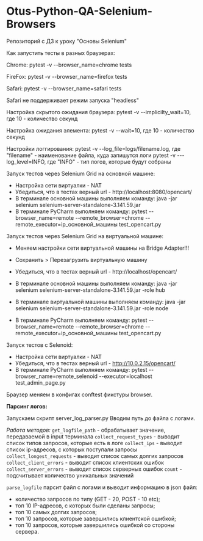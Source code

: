 # Otus-Python-QA-Selenium-Browsers
Репозиторий с ДЗ к уроку "Основы  Selenium"

Как запустить тесты в разных браузерах:

Chrome:
pytest -v --browser_name=chrome tests

FireFox:
pytest -v --browser_name=firefox tests

Safari:
pytest -v --browser_name=safari tests

Safari  не поддерживает режим запуска "headless"

Настройка скрытого ожидания браузера:
pytest -v --implicilty_wait=10, где 10 - количество секунд

Настройка ожидания элемента:
pytest -v --wait=10, где 10 - количество секунд

Настройки логгирования:
pytest -v --log_file=logs/filename.log, где "filename" - наименование файла, куда запишутся логи
pytest -v ---log_level=INFO, где "INFO" - тип логов, которые будут собраны

Запуск тестов через Selenium Grid на основной машине:
- Настройка сети виртуалки - NAT
- Убедиться, что в тестах верный url - http://localhost:8080/opencart/
- В терминале основной машины выполняем команду:
java -jar selenium selenium-server-standalone-3.141.59.jar
- В терминале PyCharm выполняем команду:
pytest --browser_name=remote --remote_browser=chrome --remote_executor=ip_основной_машины 
test_opencart.py

Запуск тестов через Selenium Grid на виртуальной машине:
- Меняем настройки сети виртуальной машины на Bridge Adapter!!!
- Сохранить > Перезагрузить виртуальную машину
- Убедиться, что в тестах верный url - http://localhost/opencart/

- В терминале основной машины выполняем команду:
java -jar selenium selenium-server-standalone-3.141.59.jar -role hub

- В терминале виртуальной машины выполняем команду:
java -jar selenium selenium-server-standalone-3.141.59.jar -role node

- В терминале PyCharm выполняем команду:
pytest --browser_name=remote --remote_browser=chrome --remote_executor=ip_основной_машины 
test_opencart.py

Запуск тестов с Selenoid:
- Настройка сети виртуалки - NAT
- Убедиться, что в тестах верный url - http://10.0.2.15/opencart/
- В терминале PyCharm выполняем команду:
pytest --browser_name=remote_selenoid --executor=localhost test_admin_page.py

Браузер меняем в конфигах conftest фикстуры browser.

**Парсинг логов:**

Запускаем скрипт server_log_parser.py
Вводим путь до файла с логами.

*Работа методов:*
```get_logfile_path``` -  обрабатывает значение, передаваемой в input терминала
```collect_request_types``` - выводит список типов запросов, которые есть в логе
```collect_ips``` - выводит список ip-адресов, с которых поступали запросы
```collect_longest_requests``` - выводит список самых долгих запросов
```collect_client_errors``` - выводит список клиентских ошибок
```collect_server_errors``` - выводит список серверных ошибок
```count``` - подсчитывает количество уникальных значений

```parse_logfile``` парсит файл с логами и выводит информацию в json файл:
- количество запросов по типу (GET - 20, POST - 10 etc);
- топ 10 IP-адресов, с которых были сделаны запросы;
- топ 10 самых долгих запросов;
- топ 10 запросов, которые завершились клиентской ошибкой;
- топ 10 запросов, которые завершились ошибкой со стороны сервера.
